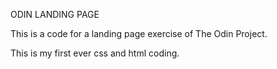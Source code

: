 ODIN LANDING PAGE

This is a code for a landing page exercise of The Odin Project.

This is my first ever css and html coding.